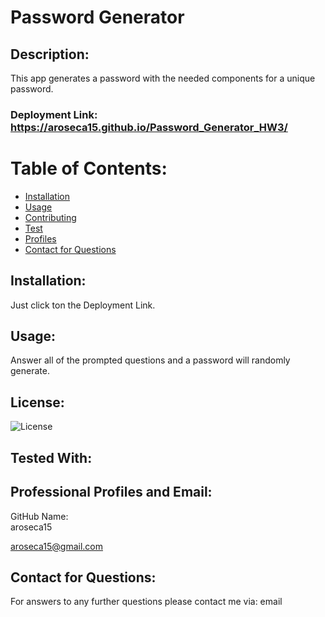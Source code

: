 # Password Generator 

## Description:
This app generates a password with the needed components for a unique password.

### Deployment Link: https://aroseca15.github.io/Password_Generator_HW3/


# Table of Contents:
* [Installation](#Installation)
* [Usage](#Usage)
* [Contributing](#Contributing)
* [Test](#Test)
* [Profiles](#Professional-Profiles-&-Email)
* [Contact for Questions](#Contact-for-Questions)
    
## Installation:
Just click ton the Deployment Link.

## Usage:
Answer all of the prompted questions and a password will randomly generate.

## License:
![License](https://img.shields.io/badge/License-Apache-green.svg)

## Tested With:


## Professional Profiles and Email:
GitHub Name:  
aroseca15


aroseca15@gmail.com

## Contact for Questions:
For answers to any further questions please contact me via: email
